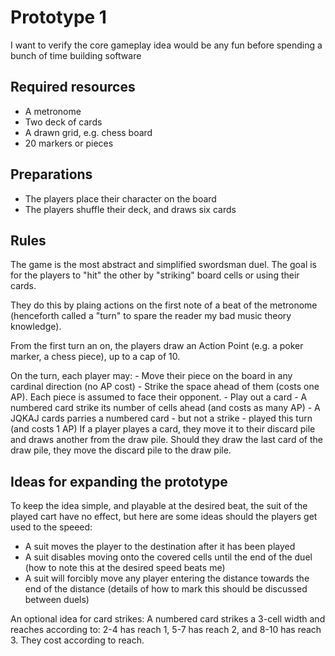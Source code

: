 # Prototype 1

I want to verify the core gameplay idea would be any fun before spending a bunch of time building software

## Required resources

- A metronome
- Two deck of cards
- A drawn grid, e.g. chess board
- 20 markers or pieces

## Preparations

- The players place their character on the board
- The players shuffle their deck, and draws six cards

## Rules

The game is the most abstract and simplified swordsman duel. The goal is for the players to "hit" the other by "striking" board cells or using their cards.

They do this by plaing actions on the first note of a beat of the metronome (henceforth called a "turn" to spare the reader my bad music theory knowledge).

From the first turn an on, the players draw an Action Point (e.g. a poker marker, a chess piece), up to a cap of 10.

On the turn, each player may:
    - Move their piece on the board in any cardinal direction (no AP cost)
    - Strike the space ahead of them (costs one AP). Each piece is assumed to face their opponent.
    - Play out a card
        - A numbered card strike its number of cells ahead (and costs as many AP)
        - A JQKAJ cards parries a numbered card - but not a strike - played this turn (and costs 1 AP)
If a player playes a card, they move it to their discard pile and draws another from the draw pile. Should they draw the last card of the draw pile, they move the discard pile to the draw pile.

## Ideas for expanding the prototype

To keep the idea simple, and playable at the desired beat, the suit of the played cart have no effect, but here are some ideas should the players get used to the speeed:

- A suit moves the player to the destination after it has been played
- A suit disables moving onto the covered cells until the end of the duel (how to note this at the desired speed beats me)
- A suit will forcibly move any player entering the distance towards the end of the distance (details of how to mark this should be discussed between duels)

An optional idea for card strikes: A numbered card strikes a 3-cell width and reaches according to: 2-4 has reach 1, 5-7 has reach 2, and 8-10 has reach 3. They cost according to reach.
